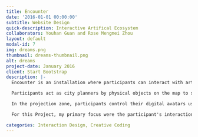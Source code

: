 ```yaml
---
title: Encounter
date: '2016-01-01 00:00:00'
subtitle: Website Design
quick-description: Interactive Artifical Ecosystem
collaborators: Youhan Guan and Rose Mengmei Zhou
layout: default
modal-id: 7
img: dreams.png
thumbnail: dreams-thumbnail.png
alt: dreams
project-date: January 2016
client: Start Bootstrap
description: |-
  Encounter is an installation where participants can interact with artificial creatures and environments using mixed reality modes of interaction.

  Participants act as city planners by physical objects on the map to shape the virtual world. Using a smartphone/tablet device and a custom app participants can find out more information about the environment using augmented reality. The app recognizes various objects and images and communicates any changes the "city planners" make.

  In the projection zone, participants control their digital avatars using their body movements.  The environment and creatures of this ecosystem respond to their gestures. Any changes made by the city planners are reflected in the projected view in real time.

  For this Project, my primary focus were the participant's interactions in the projection space, projection design and world modelling.

categories: Interaction Design, Creative Coding
---
```


